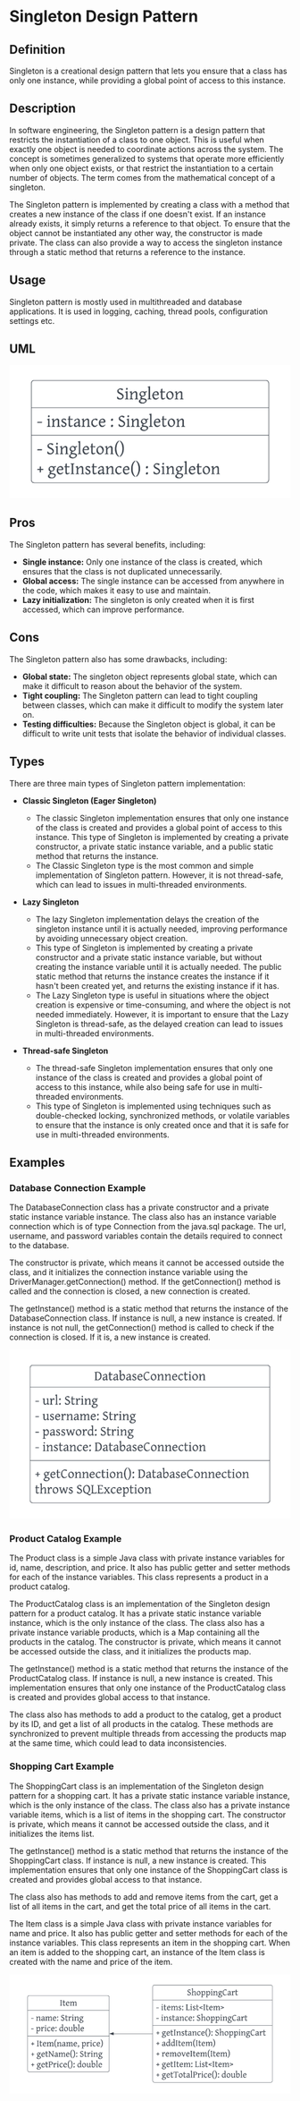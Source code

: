 # Singleton Design Pattern

## Definition

Singleton is a creational design pattern that lets you ensure that a class has only one instance, while providing a global point of access to this instance.

## Description

In software engineering, the Singleton pattern is a design pattern that restricts the instantiation of a class to one object. This is useful when exactly one object is needed to coordinate actions across the system. The concept is sometimes generalized to systems that operate more efficiently when only one object exists, or that restrict the instantiation to a certain number of objects. The term comes from the mathematical concept of a singleton.

The Singleton pattern is implemented by creating a class with a method that creates a new instance of the class if one doesn't exist. If an instance already exists, it simply returns a reference to that object. To ensure that the object cannot be instantiated any other way, the constructor is made private. The class can also provide a way to access the singleton instance through a static method that returns a reference to the instance.

## Usage

Singleton pattern is mostly used in multithreaded and database applications. It is used in logging, caching, thread pools, configuration settings etc.

## UML

![alt text](https://github.com/karimtismail/Design-Pattern/blob/main/src/main/java/org/patterns/creational/singleton/uml.png)

## Pros

The Singleton pattern has several benefits, including:
- **Single instance:** Only one instance of the class is created, which ensures that the class is not duplicated unnecessarily.
- **Global access:** The single instance can be accessed from anywhere in the code, which makes it easy to use and maintain.
- **Lazy initialization:** The singleton is only created when it is first accessed, which can improve performance.

## Cons

The Singleton pattern also has some drawbacks, including:
- **Global state:** The singleton object represents global state, which can make it difficult to reason about the behavior of the system.
- **Tight coupling:** The Singleton pattern can lead to tight coupling between classes, which can make it difficult to modify the system later on.
- **Testing difficulties:** Because the Singleton object is global, it can be difficult to write unit tests that isolate the behavior of individual classes.

## Types

There are three main types of Singleton pattern implementation:

- **Classic Singleton (Eager Singleton)**
    - The classic Singleton implementation ensures that only one instance of the class is created and provides a global point of access to this instance. This type of Singleton is implemented by creating a private constructor, a private static instance variable, and a public static method that returns the instance.
    - The Classic Singleton type is the most common and simple implementation of Singleton pattern. However, it is not thread-safe, which can lead to issues in multi-threaded environments.

- **Lazy Singleton**
    - The lazy Singleton implementation delays the creation of the singleton instance until it is actually needed, improving performance by avoiding unnecessary object creation.
    - This type of Singleton is implemented by creating a private constructor and a private static instance variable, but without creating the instance variable until it is actually needed. The public static method that returns the instance creates the instance if it hasn't been created yet, and returns the existing instance if it has.
    - The Lazy Singleton type is useful in situations where the object creation is expensive or time-consuming, and where the object is not needed immediately. However, it is important to ensure that the Lazy Singleton is thread-safe, as the delayed creation can lead to issues in multi-threaded environments.

- **Thread-safe Singleton**
    - The thread-safe Singleton implementation ensures that only one instance of the class is created and provides a global point of access to this instance, while also being safe for use in multi-threaded environments.
    - This type of Singleton is implemented using techniques such as double-checked locking, synchronized methods, or volatile variables to ensure that the instance is only created once and that it is safe for use in multi-threaded environments.

## Examples

### Database Connection Example

The DatabaseConnection class has a private constructor and a private static instance variable instance. The class also has an instance variable connection which is of type Connection from the java.sql package. The url, username, and password variables contain the details required to connect to the database.

The constructor is private, which means it cannot be accessed outside the class, and it initializes the connection instance variable using the DriverManager.getConnection() method. If the getConnection() method is called and the connection is closed, a new connection is created.

The getInstance() method is a static method that returns the instance of the DatabaseConnection class. If instance is null, a new instance is created. If instance is not null, the getConnection() method is called to check if the connection is closed. If it is, a new instance is created.

![alt text](https://github.com/karimtismail/Design-Pattern/blob/main/src/main/java/org/patterns/creational/singleton/databaseConnectionExample/uml.png)

### Product Catalog Example

The Product class is a simple Java class with private instance variables for id, name, description, and price. It also has public getter and setter methods for each of the instance variables. This class represents a product in a product catalog.

The ProductCatalog class is an implementation of the Singleton design pattern for a product catalog. It has a private static instance variable instance, which is the only instance of the class. The class also has a private instance variable products, which is a Map containing all the products in the catalog. The constructor is private, which means it cannot be accessed outside the class, and it initializes the products map.

The getInstance() method is a static method that returns the instance of the ProductCatalog class. If instance is null, a new instance is created. This implementation ensures that only one instance of the ProductCatalog class is created and provides global access to that instance.

The class also has methods to add a product to the catalog, get a product by its ID, and get a list of all products in the catalog. These methods are synchronized to prevent multiple threads from accessing the products map at the same time, which could lead to data inconsistencies.

### Shopping Cart Example

The ShoppingCart class is an implementation of the Singleton design pattern for a shopping cart. It has a private static instance variable instance, which is the only instance of the class. The class also has a private instance variable items, which is a list of items in the shopping cart. The constructor is private, which means it cannot be accessed outside the class, and it initializes the items list.

The getInstance() method is a static method that returns the instance of the ShoppingCart class. If instance is null, a new instance is created. This implementation ensures that only one instance of the ShoppingCart class is created and provides global access to that instance.

The class also has methods to add and remove items from the cart, get a list of all items in the cart, and get the total price of all items in the cart.

The Item class is a simple Java class with private instance variables for name and price. It also has public getter and setter methods for each of the instance variables. This class represents an item in the shopping cart. When an item is added to the shopping cart, an instance of the Item class is created with the name and price of the item.

![alt text](https://github.com/karimtismail/Design-Pattern/blob/main/src/main/java/org/patterns/creational/singleton/shoppingCartExample/uml.png)